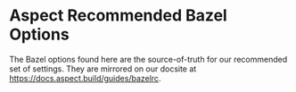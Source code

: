 # Aspect Recommended Bazel Options

The Bazel options found here are the source-of-truth for our recommended set of settings.
They are mirrored on our docsite at https://docs.aspect.build/guides/bazelrc.
